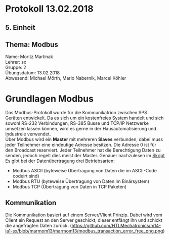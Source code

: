 # Protokoll 13.02.2018  

## 5. Einheit  

## Thema: Modbus

Name: Moritz Martinak  
Lehrer: sx  
Gruppe: 2  
Übungsdatum: 13.02.2018  
Abwesend: Michael Mörth, Mario Nabernik, Marcel Köhler  

# Grundlagen Modbus  

Das Modbus-Protokoll wurde für die Kommunikatrion zwischen SPS Geräten entwickelt. Da es sich um ein kostenfreies System handelt und sich sowohl RS-232 Verbindungen, RS-385 Busse und TCP/IP Netzwerke umsetzen lassen können, wird es gerne in der Hausautomatisierung und Industreie verwendet.  
Über Modbus wird ein **Master** mit mehreren **Slaves** verbunden, dabei muss jeder Teilnehmer eine eindeutige Adresse besitzen. Die Adresse 0 ist für den Broadcast reserviert. Jeder Teilnehmer hat die Berechtigung Daten zu senden, jedoch regelt dies meist der Master. Genauer nachzulesen im [Skript](https://lms.at/dotlrn/classes/htl_elektrotechnik/610437.4AHME_LA1.17_18/xolrn/E7BE8C85F66CA/2148F16AC6F2E.symlink?resource_id=0-236827434-257560369&m=view#167572556)  
Es gibt bei der Datenübertragung drei Betriebsarten:  

- Modbus ASCII (byteweise Übertragung von Daten die im ASCII-Code codeirt sind)  
- Modbus RTU (byteweise Übertragung von Daten im Binärsystem)  
- Modbus TCP (Übertragung von Daten in TCP Paketen)  

## Kommunikation  

Die Kommunikation basiert auf einem Server/Vlient Prinzip. Dabei wird vom Client ein Request an den Server geschickt, dieser entfängt ihn und schickt die angefragten Daten zurück. <Bild>(https://github.com/HTLMechatronics/m14-la1-sx/blob/marmom13/marmom13/modbus_transaction_error_free_png.png)
